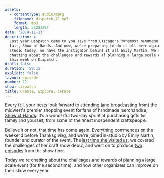 ```yaml
---
assets:
  - contentType: audio/mpeg
    filename: dispatch_71.mp3
    format: mp3
    length: 58288397
date: '2014-11-13'
description: >-
  Last year Dispatch came to you live from Chicago's foremost handmade design
  fair, Show of Hands. And now, we're preparing to do it all over again! In the
  studio today, we have the instigator behind it all Emily Martin. We're
  chatting about the challenges and rewards of planning a large scale event,
  this week on Dispatch.
draft: false
duration: '59:15'
explicit: false
layout: episode
number: 71
show: dispatch
title: Create, Explore, Curate
---
```

Every fall, your hosts look forward to attending (and broadcasting from) the midwest's premier shopping event for fans of handmade merchandise, [Show of Hands](http://showofhandschicago.com). It's a wonderful two-day sprint of purchasing gifts for family and yourself, from some of the finest independent craftspeople.

Believe it or not, that time has come again. Everything commences on the weekend before Thanksgiving, and we're joined in-studio by Emily Martin, founder and curator of the event. The [last time she visited us](https://nicholaswyoung.com/programs/dispatch/20), we covered the challenges of her craft show debut, and went on to produce [two](https://nicholaswyoung.com/programs/dispatch/22) [episodes](https://nicholaswyoung.com/programs/dispatch/23) from the show floor.

Today we're chatting about the challenges and rewards of planning a large scale event (for the second time), and how other organizers can improve on their show every year.